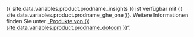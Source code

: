 {{ site.data.variables.product.prodname_insights }} ist verfügbar mit {{ site.data.variables.product.prodname_ghe_one }}. Weitere Informationen finden Sie unter „[Produkte von {{ site.data.variables.product.prodname_dotcom }}](/articles/githubs-products)“.
